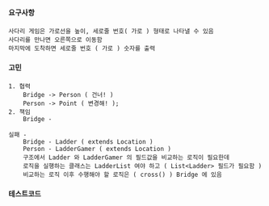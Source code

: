 #### 요구사항
    사다리 게임은 가로선을 높이, 세로줄 번호( 가로 ) 형태로 나타낼 수 있음
    사다리를 만나면 오른쪽으로 이동함
    마지막에 도착하면 세로줄 번호 ( 가로 ) 숫자를 출력
#### 고민
    1. 협력
        Bridge -> Person ( 건너! )
        Person -> Point ( 변경해! );
    2. 책임
        Bridge - 
        
    실패 -
        Bridge - Ladder ( extends Location )
        Person - LadderGamer ( extends Location )
        구조에서 Ladder 와 LadderGamer 의 필드값을 비교하는 로직이 필요한데 
        로직을 실행하는 클래스는 LadderList 여야 하고 ( List<Ladder> 필드가 필요함 )
        비교하는 로직 이후 수행해야 할 로직은 ( cross() ) Bridge 에 있음
        
#### 테스트코드
